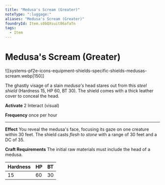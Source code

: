 ```yaml
---
title: "Medusa's Scream (Greater)"
noteType: ":luggage:"
aliases: "Medusa's Scream (Greater)"
foundryId: Item.s0bQXsuit86afaTn
tags:
  - Item
---
```


# Medusa's Scream (Greater)
![[systems-pf2e-icons-equipment-shields-specific-shields-medusas-scream.webp|150]]

The ghastly visage of a slain _medusa's_ head stares out from this _steel shield_ (Hardness 15, HP 60, BT 30). The shield comes with a thick leather cover to conceal the head.

**Activate** 2 Interact (visual)

**Frequency** once per hour

* * *

**Effect** You reveal the medusa's face, focusing its gaze on one creature within 30 feet. The shield casts _flesh to stone_ with a range of 30 feet and a DC of 35.

**Craft Requirements** The initial raw materials must include the head of a medusa.

| Hardness | HP | BT |
| --- | --- | --- |
| 15 | 60 | 30 |
